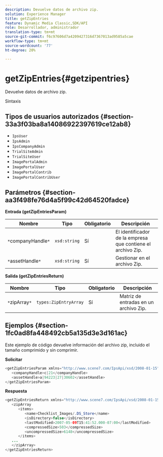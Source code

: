 ```yaml
---
description: Devuelve datos de archivo zip.
solution: Experience Manager
title: getZipEntries
feature: Dynamic Media Classic,SDK/API
role: Desarrollador, administrador
translation-type: tm+mt
source-git-commit: f6c97606d7a4209427316d7367013ad9585a5cae
workflow-type: tm+mt
source-wordcount: '77'
ht-degree: 20%

---
```



# getZipEntries{#getzipentries}

Devuelve datos de archivo zip.

Sintaxis

## Tipos de usuarios autorizados {#section-33a3f03ba8a14086922397619ce12ab8}

* `IpsUser`
* `IpsAdmin`
* `IpsCompanyAdmin`
* `TrialSiteAdmin`
* `TrialSiteUser`
* `ImagePortalAdmin`
* `ImagePortalUser`
* `ImagePortalContrib`
* `ImagePortalContribUser`

## Parámetros {#section-aa3f498fe76d4a5f99c42d64520fadce}

**Entrada (getZipEntriesParam)**

| Nombre | Tipo | Obligatorio | Descripción |
|---|---|---|---|
| `*`companyHandle`*` | `xsd:string` | Sí | El identificador de la empresa que contiene el archivo Zip. |
| `*`assetHandle`*` | `xsd:string` | Sí | Gestionar en el archivo Zip. |

**Salida (getZipEntriesReturn)**

| Nombre | Tipo | Obligatorio | Descripción |
|---|---|---|---|
| `*`zipArray`*` | `types:ZipEntryArray` | Sí | Matriz de entradas en un archivo Zip. |

## Ejemplos {#section-1fc0ad8fa448492cb5a135d3e3d161ac}

Este ejemplo de código devuelve información del archivo zip, incluido el tamaño comprimido y sin comprimir.

**Solicitar**

```java
<getZipEntriesParam xmlns="http://www.scene7.com/IpsApi/xsd/2008-01-15">
   <companyHandle>c|21</companyHandle>
   <assetHandle>a|94223|27|30602</assetHandle>
</getZipEntriesParam>
```

**Respuesta**

```java
<getZipEntriesReturn xmlns="http://www.scene7.com/IpsApi/xsd/2008-01-15">
   <zipArray
      <items>
         <name>Checklist_Images/.DS_Store</name>
         <isDirectory>false</isDirectory>
         <lastModified>2007-05-09T15:41:52.000-07:00</lastModified>
         <compressedSize>503</compressedSize>
         <uncompressedSize>6148</uncompressedSize>
      </items>
   ...
   </zipArray>
</getZipEntriesReturn>
```

